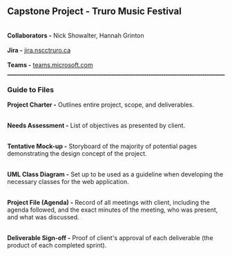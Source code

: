 <h2>Capstone Project - Truro Music Festival</h2><br>
<strong>Collaborators -</strong> Nick Showalter, Hannah Grinton<br><br>
<strong>Jira -</strong> <a href="https://jira.nscctruro.ca/secure/RapidBoard.jspa?projectKey=TMF&rapidView=12&view=planning" target="_blank">jira.nscctruro.ca</a><br><br>
<strong>Teams -</strong> <a href="https://teams.microsoft.com/_?tenantId=c59bd97a-4b1b-4dab-89ac-a0ab6a8e4435#/school/conversations/General?threadId=19:8d966ec549be4c22b1280e33aea5aae2@thread.skype&ctx=channel" target="_blank">teams.microsoft.com</a>
<hr style="border-top: 1px dashed grey">
<h3>Guide to Files</h3>
<p><strong>Project Charter -</strong> Outlines entire project, scope, and deliverables.<br><br></p>
<p><strong>Needs Assessment -</strong> List of objectives as presented by client.<br><br></p>
<p><strong>Tentative Mock-up -</strong> Storyboard of the majority of potential pages demonstrating the design concept of the project.<br><br></p>
<p><strong>UML Class Diagram -</strong> Set up to be used as a guideline when developing the necessary classes for the web application.<br><br></p>
<p><strong>Project File (Agenda) -</strong> Record of all meetings with client, including the agenda followed, and the exact minutes of the meeting, who was present, and what was discussed.<br><br></p>
<p><strong>Deliverable Sign-off -</strong> Proof of client's approval of each deliverable (the product of each completed sprint).<br><br></p>

